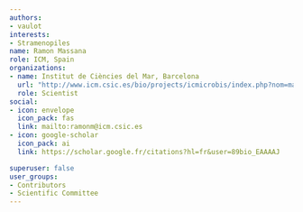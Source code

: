 ```yaml
---
authors:
- vaulot
interests:
- Stramenopiles
name: Ramon Massana
role: ICM, Spain
organizations:
- name: Institut de Ciències del Mar, Barcelona
  url: "http://www.icm.csic.es/bio/projects/icmicrobis/index.php?nom=massana"
  role: Scientist
social:
- icon: envelope
  icon_pack: fas
  link: mailto:ramonm@icm.csic.es
- icon: google-scholar
  icon_pack: ai
  link: https://scholar.google.fr/citations?hl=fr&user=89bio_EAAAAJ

superuser: false
user_groups:
- Contributors
- Scientific Committee
---
```

